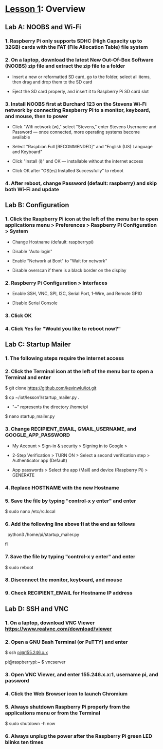 # <a href="https://goo.gl/4aXo9L">Lesson 1</a>: Overview

## Lab A: NOOBS and Wi-Fi

### 1. Raspberry Pi only supports SDHC (High Capacity up to 32GB) cards with the FAT (File Allocation Table) file system

### 2. On a laptop, download the latest New Out-Of-Box Software (NOOBS) zip file and extract the zip file to a folder

* Insert a new or reformatted SD card, go to the folder, select all items, then drag and drop them to the SD card

* Eject the SD card properly, and insert it to Raspberry Pi SD card slot

### 3. Install NOOBS first at Burchard 123 on the Stevens Wi-Fi network by connecting Raspberry Pi to a monitor, keyboard, and mouse, then to power

* Click "Wifi network (w)," select "Stevens," enter Stevens Username and Password — once connected, more operating systems become available

* Select "Raspbian Full [RECOMMENDED]" and "English (US) Language and Keyboard"

* Click "Install (i)" and OK — installable without the internet access

* Click OK after "OS(es) Installed Successfully" to reboot

### 4. After reboot, change Password (default: raspberry) and skip both Wi-Fi and update

## Lab B: Configuration

### 1. Click the Raspberry Pi icon at the left of the menu bar to open applications menu > Preferences > Raspberry Pi Configuration > System

* Change Hostname (default: raspberrypi)

* Disable "Auto login" 

* Enable "Network at Boot" to "Wait for network"

* Disable overscan if there is a black border on the display

### 2. Raspberry Pi Configuration > Interfaces

* Enable SSH, VNC, SPI, I2C, Serial Port, 1-Wire, and Remote GPIO

* Disable Serial Console

### 3. Click OK

### 4. Click Yes for "Would you like to reboot now?"

## Lab C: Startup Mailer

### 1. The following steps require the internet access

### 2. Click the Terminal icon at the left of the menu bar to open a Terminal and enter 

$ git clone https://github.com/kevinwlu/iot.git

$ cp ~/iot/lesson1/startup_mailer.py .

* "~" represents the directory /home/pi

$ nano startup_mailer.py

### 3. Change RECIPIENT_EMAIL, GMAIL_USERNAME, and GOOGLE_APP_PASSWORD

* My Account > Sign-in & security > Signing in to Google > 

* 2-Step Verification > TURN ON > Select a second verification step > Authenticator app (Default)

* App passwords > Select the app (Mail) and device (Raspberry Pi) > GENERATE

### 4. Replace HOSTNAME with the new Hostname

### 5. Save the file by typing "control-x y enter" and enter

$ sudo nano /etc/rc.local

### 6. Add the following line above fi at the end as follows

&nbsp;  python3 /home/pi/startup_mailer.py

fi

### 7. Save the file by typing "control-x y enter" and enter

$ sudo reboot

### 8. Disconnect the monitor, keyboard, and mouse

### 9. Check RECIPIENT_EMAIL for Hostname IP address

## Lab D: SSH and VNC

### 1. On a laptop, download VNC Viewer https://www.realvnc.com/download/viewer

### 2. Open a GNU Bash Terminal (or PuTTY) and enter

$ ssh pi@155.246.x.x

pi@raspberrypi:~ $ vncserver

### 3. Open VNC Viewer, and enter 155.246.x.x:1, username pi, and password

### 4. Click the Web Browser icon to launch Chromium

### 5. Always shutdown Raspberry Pi properly from the applications menu or from the Terminal

$ sudo shutdown -h now

### 6. Always unplug the power after the Raspberry Pi green LED blinks ten times
